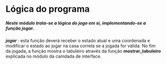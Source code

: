 # Lógica do programa
##### Neste módulo trata-se a lógica do jogo em si, implementando-se a função jogar.
***jogar*** : esta função deverá receber o estado atual e uma coordenada e modificar o estado ao jogar 
na casa correta se a jogada for válida. No fim da jogada, a função mostra o tabuleiro através da função
**mostrar_tabuleiro** explicada no módulo da camdada de interface.

